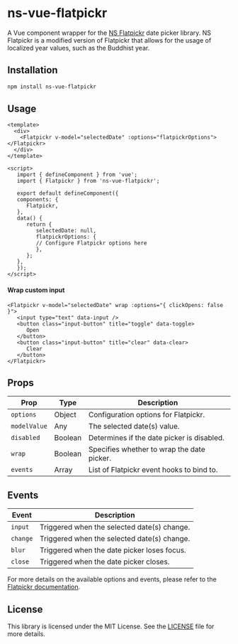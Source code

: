 # ns-vue-flatpickr

A Vue component wrapper for the [NS Flatpickr](https://www.npmjs.com/package/ns-flatpickr) date picker library. NS Flatpickr is a modified version of Flatpickr that allows for the usage of localized year values, such as the Buddhist year.

## Installation

```bash
npm install ns-vue-flatpickr
```

## Usage

```vue
<template>
  <div>
    <Flatpickr v-model="selectedDate" :options="flatpickrOptions"></Flatpickr>
  </div>
</template>

<script>
   import { defineComponent } from 'vue';
   import { Flatpickr } from 'ns-vue-flatpickr';

   export default defineComponent({
   components: {
      Flatpickr,
   },
   data() {
      return {
         selectedDate: null,
         flatpickrOptions: {
         // Configure Flatpickr options here
         },
      };
   },
   });
</script>
```
#### Wrap custom input
```vue
<Flatpickr v-model="selectedDate" wrap :options="{ clickOpens: false }">
   <input type="text" data-input />
   <button class="input-button" title="toggle" data-toggle>
      Open
   </button>
   <button class="input-button" title="clear" data-clear>
      Clear
   </button>
</Flatpickr>
```

## Props

| Prop           | Type     | Description                                         |
| -------------- | -------- | --------------------------------------------------- |
| `options`      | Object   | Configuration options for Flatpickr.                |
| `modelValue`   | Any      | The selected date(s) value.                         |
| `disabled`     | Boolean  | Determines if the date picker is disabled.           |
| `wrap`         | Boolean  | Specifies whether to wrap the date picker.           |
| `events`       | Array    | List of Flatpickr event hooks to bind to.           |

## Events

| Event          | Description                                         |
| -------------- | --------------------------------------------------- |
| `input`        | Triggered when the selected date(s) change.         |
| `change`       | Triggered when the selected date(s) change.         |
| `blur`         | Triggered when the date picker loses focus.         |
| `close`        | Triggered when the date picker closes.              |

For more details on the available options and events, please refer to the [Flatpickr documentation](https://flatpickr.js.org/).

## License

This library is licensed under the MIT License. See the [LICENSE](./LICENSE) file for more details.
